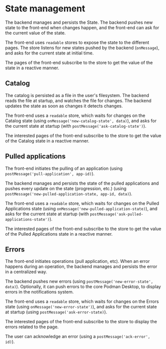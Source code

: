 # State management

The backend manages and persists the State. The backend pushes new state to the front-end
when changes happen, and the front-end can ask for the current value of the state.

The front-end uses `readable` stores to expose the state to the different pages. The store
listens for new states pushed by the backend (`onMessage`), and asks for the current state
at initial time.

The pages of the front-end subscribe to the store to get the value of the state in a reactive manner.

## Catalog

The catalog is persisted as a file in the user's filesystem. The backend reads the file at startup,
and watches the file for changes. The backend updates the state as soon as changes it detects changes.

The front-end uses a `readable` store, which waits for changes on the Catalog state
(using `onMessage('new-catalog-state', data)`),
and asks for the current state at startup (with `postMessage('ask-catalog-state')`).

The interested pages of the front-end subscribe to the store to get the value
of the Catalog state in a reactive manner.

## Pulled applications

The front-end initiates the pulling of an application (using `postMessage('pull-application', app-id)`).

The backend manages and persists the state of the pulled applications and pushes every update
on the state (progression, etc.) (using `postMessage('new-pulled-application-state, app-id, data)`).

The front-end uses a `readable` store, which waits for changes on the Pulled Applications state
(using `onMessage('new-pulled-application-state)`), and asks for the current state at startup
(with `postMessage('ask-pulled-applications-state')`).

The interested pages of the front-end subscribe to the store to get the value of the Pulled Applications state
in a reactive manner.

## Errors

The front-end initiates operations (pull application, etc). When an error happens during an operation,
the backend manages and persists the error in a centralized way.

The backend pushes new errors (using `postMessage('new-error-state', data)`).
Optionally, it can push errors to the core Podman Desktop, to display errors in the notifications system.

The front-end uses a `readable` store, which waits for changes on the Errors state (using `onMessage('new-error-state')`),
and asks for the current state at startup (using `postMessage('ask-error-state)`).

The interested pages of the front-end subscribe to the store to display the errors related to the page.

The user can acknowledge an error (using a `postMessage('ack-error', id)`).
